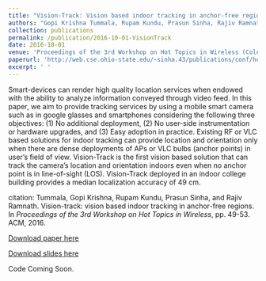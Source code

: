 ```yaml
---
title: "Vision-Track: Vision based indoor tracking in anchor-free regions "
authors: "Gopi Krishna Tummala, Rupam Kundu, Prasun Sinha, Rajiv Ramnath"
collection: publications
permalink: /publication/2016-10-01-VisionTrack
date: 2016-10-01
venue: 'Proceedings of the 3rd Workshop on Hot Topics in Wireless (Colocated with ACM MobiCom)'
paperurl: 'http://web.cse.ohio-state.edu/~sinha.43/publications/conf/hotwireless16-visiontrack.pdf'
excerpt: ' '
---
```

Smart-devices can render high quality location services when
endowed with the ability to analyze information conveyed
through video feed. In this paper, we aim to provide tracking services by using a mobile smart camera such as in google
glasses and smartphones considering the following three objectives: (1) No additional deployment, (2) No user-side
instrumentation or hardware upgrades, and (3) Easy adoption in practice. Existing RF or VLC based solutions for
indoor tracking can provide location and orientation only
when there are dense deployments of APs or VLC bulbs
(anchor points) in user’s field of view. Vision-Track is the
first vision based solution that can track the camera’s location and orientation indoors even when no anchor point is
in line-of-sight (LOS). Vision-Track deployed in an indoor
college building provides a median localization accuracy of
49 cm.

citation: 
Tummala, Gopi Krishna, Rupam Kundu, Prasun Sinha, and Rajiv Ramnath. Vision-track: vision based indoor tracking in anchor-free regions. In <i>Proceedings of the 3rd Workshop on Hot Topics in Wireless</i>, pp. 49-53. ACM, 2016.


[Download paper here](http://web.cse.ohio-state.edu/~sinha.43/publications/conf/hotwireless16-visiontrack.pdf)

[Download slides here](https://drive.google.com/open?id=1zJgsyq-SRx8j9J9O1PHEchy5S7gfRxX_)

Code Coming Soon.

